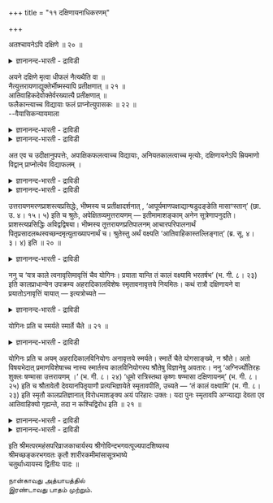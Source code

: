 +++
title = "११ दक्षिणायनाधिकरणम्"

+++

अतश्चायनेऽपि दक्षिणे ॥ २० ॥  
<details><summary>ज्ञानानन्द-भारती - द्राविडी</summary>

अदच्चायनेअबि तक्षि णे ॥ २० ॥
</details>

अयने दक्षिणे मृत्वा धीफलं नैत्यथैति वा ॥  
नैत्युत्तरायणाद्युक्तेर्भीष्मस्यापि प्रतीक्षणात् ॥ २१ ॥  
आतिवाहिकदेवोक्तेर्वरख्यात्यै प्रतीक्षणात् ॥  
फलैकान्त्याच्च विद्यायाः फलं प्राप्नोत्युपासकः ॥ २२ ॥  
--वैयासिकन्यायमाला

<details><summary>ज्ञानानन्द-भारती - द्राविडी</summary>

तक्षिणायऩत्तिल् इऱन्दाल् उबासऩैयिल् पलऩै अडैवदिल्लैया? अल्लदु अडैगिऱाऩा?
"उत्तरायणम्" (वडक्कु मार्क्कम्) ऎऩ्बदु मुदलाऩदु सॊल्लप्पट्टिरुप् प
तालुम् पीष्मर् कात्तुक् कॊण्डिरुन्ददालुम्, अडैवदिल्लै।
</details>

<details><summary>ज्ञानानन्द-भारती - द्राविडी</summary>

आदिवाहिग (अऴैत्तुक् कॊण्डु पोगिऱ) तेवर्गळे सॊल्लप्पडुवदालुम् (तऩक्कुळ्ळ)
वरऩै वॆळिप्पडुत्तवे पीष्मर् (उत्तरायणत्तै) ऎदिर्बार्त्तिरुन्द तिऩालुम्,
उबासऩैक्कु पलऩ् अवसियम् एऱ्पट्टाग वेण्डिय तागैयालुम्, उबासगऩ् पलऩै
अडैगिऱाऩ्।
</details>

अत एव च उदीक्षानुपपत्तेः, अपाक्षिकफलत्वाच्च विद्यायाः, अनियतकालत्वाच्च
मृत्योः, दक्षिणायनेऽपि म्रियमाणो विद्वान् प्राप्नोत्येव विद्याफलम् ।

<details><summary>ज्ञानानन्द-भारती - द्राविडी</summary>

(तक्षिणायऩत्तिल् इऱन्द उबासगऩुक्कु पलऩ् उण्डा, इल्लैया ऎऩ्ऱु सन्देहम्।
अर्सिरादि मार्क्कत्तिल् उत्तरायणम् सॊल्लप्पट्टिरुप्पदालुम् उत्तरायणत्तै
सिऱन्ददाग स्मिरुदि कूऱुवदालुम् पीष्मर् उत्तरायणत्तै ऎदिर्बार्त्तदालुम्
तक्षिणा यऩत्तिलिऱन्द उबासगऩुक्कु उत्तमलोगम् किडैयादु ऎऩ्ऱु पूर्वबक्षम्।
उत्तरायणबदम् आगिवाहिग तेवदैयै कुऱिक्किऱदु कालत्तैयल्ल। पिदा
कॊडुत्तवरत्तिऱ्काग पीष्मर् उत्तरायणत्तै ऎदिर्प् पार्त्तार्। उत्तरायणम्
सिऱन्ददु ऎऩ्बदु अक्ञाऩिगळुक् कुत्ताऩ्। आगैयाल् तक्षिणायऩत्तिल् इऱन्द
उबासगऩुम् कट्टायम् उत्तम लोगत्तैयडैवाऩ्। उबासऩम् कट्टायम्
पलऩैक्कॊडुक्कुम् ऎऩ्ऱु सित्तान्दम्)।
</details>

<details><summary>ज्ञानानन्द-भारती - द्राविडी</summary>

इदिऩालेये, "ऎदिर्बार्प्पदु नियायमिल्लाद तिऩालुम्, वित्यैक्कु
पक्षबादत्तुडऩ् पलऩ् कॊडुक्कुम् तऩ्मै इल्लाददिऩालुम्,
मरणत्तिऱ्कुvतीर्माऩमाऩ कालमिल्लाददिऩालुम्, तक्षिणायऩत्तिलुम्” इऱक्कुम्
वित्वाऩ् वित्यैयिऩ् पलऩै अडैयवे अडैगिऱाऩ्।
</details>

उत्तरायणमरणप्राशस्त्यप्रसिद्धेः, भीष्मस्य च प्रतीक्षादर्शनात् ,
‘आपूर्यमाणपक्षाद्यान्षडुदङ्ङेति मासाꣳस्तान्’ (छा. उ. ४। १५। ५) इति च
श्रुतेः, अपेक्षितव्यमुत्तरायणम् — इतीमामाशङ्काम् अनेन सूत्रेणापनुदति।
प्राशस्त्यप्रसिद्धिः अविद्वद्विषया। भीष्मस्य तूत्तरायणप्रतिपालनम्
आचारपरिपालनार्थं पितृप्रसादलब्धस्वच्छन्दमृत्युताख्यापनार्थं च।
श्रुतेस्तु अर्थं वक्ष्यति ‘आतिवाहिकास्तल्लिङ्गात्’ (ब्र. सू. ४। ३। ४)
इति ॥ २० ॥

<details><summary>ज्ञानानन्द-भारती - द्राविडी</summary>

उत्तरायणत्तिल् मरणम् सिलाक्कियमॆऩ्ऱु पिरसित्तियिरुप्पदिऩालुम्, पीष्मर्
अदै ऎदिर्बार्त्तिरुन् ददागक् काण्बदिऩालुम् “सुक्लबक्षत्तिलिरुन्दु ऎन्द
मासङ्गळिल् वडक्के पोगिऱारो अन्द मासङ्गळै” (सान्।IV-१५-५) ऎऩ्ऱ वेद
वाक्कियत्तिऩालुम्, उत्तरा यणम् ऎदिर्बार्क्कवेण्डियदु, ऎऩ्ऱ इन्द सन्देहत्
तै इन्द सूत्तिरत्तिऩाल् विलक्कुगिऱार्। सिलाक्किय मॆऩ्ऱ पिरसित्ति
वित्वाऩल्लादवऩ् विषयम्। पीष्मर् कात्तिरुन्ददु आसारत्तै
परिबालिप्पदऱ्कागवुम्, तऩ् तगप्पऩारुडैय पिरसादत्ताल् किडैत्त इष्टप्पडि
सागलामॆऩ्ऱुळ्ळ तऩ्मैयै वॆळिप्पडुत्तुवदऱ् कागवुम्। सुरुदियिऩ् “अर्त्तत्तै
आदिवाहिगर्गळ् अदऩ् लिङ्गमिरुप्पदाल्” (पि।सू४-३-४) ऎऩ्ऱु सॊल्लप्
पोगिऱार्।
</details>

ननु च ‘यत्र काले त्वनावृत्तिमावृत्तिं चैव योगिनः। प्रयाता यान्ति तं
कालं वक्ष्यामि भरतर्षभ’ (भ. गी. ८। २३) इति कालप्राधान्येन उपक्रम्य
अहरादिकालविशेषः स्मृतावनावृत्तये नियमितः। कथं रात्रौ दक्षिणायने वा
प्रयातोऽनावृत्तिं यायात् — इत्यत्रोच्यते —

<details><summary>ज्ञानानन्द-भारती - द्राविडी</summary>

योगिगळ् ऎन्दक्कालत्तिल् सॆल्गिऱवर्गळाय् तिरुम्बिवराददैयुम्, तिरुम्बि
वरुवदैयुम् अडैवार् कळो अन्द कालत्तैच् चॊल्गिऱेऩ्, हे अर्जुऩा
(कीदै।VIII-२३) ऎऩ्ऱु कालत्तिऱ्कु पिरदाऩमायिरुक्कुम् तऩ्मैयैक् कॊडुत्तु
आरम्बित्तु पगल् मुदलाऩ कालविसेषमाऩदु तिरुम्ब वरामलिरुप्पदऱ्कु स्मिरुदि
यिल् कुऱिप्पिडप्पट्टिरुक्किऱदे; रात्तिरियिलो तक्षिणाय ऩत्तिलो पोगिऱवऩ्
तिरुम्बि वराददै अडैवाऩ् ऎऩ्बदु ऎप्पडि? इव्विषयत्तिल् सॊल्लप्पडुगिऱदु।
</details>

योगिनः प्रति च स्मर्यते स्मार्ते चैते ॥ २१ ॥  
<details><summary>ज्ञानानन्द-भारती - द्राविडी</summary>

योगिन: प्रदि स स्मर्यदे स्मार्दे सैदे ॥ २१ ॥
</details>

योगिनः प्रति च अयम् अहरादिकालविनियोगः अनावृत्तये स्मर्यते। स्मार्ते
चैते योगसाङ्ख्ये, न श्रौते। अतो विषयभेदात् प्रमाणविशेषाच्च नास्य
स्मार्तस्य कालविनियोगस्य श्रौतेषु विज्ञानेषु अवतारः। ननु
‘अग्निर्ज्योतिरहः शुक्लः षण्मासा उत्तरायणम् ।’ (भ. गी. ८। २४) ‘धूमो
रात्रिस्तथा कृष्णः षण्मासा दक्षिणायनम्’ (भ. गी. ८। २५) इति च श्रौतावेतौ
देवयानपितृयाणौ प्रत्यभिज्ञायेते स्मृतावपीति, उच्यते — ‘तं कालं
वक्ष्यामि’ (भ. गी. ८। २३) इति स्मृतौ कालप्रतिज्ञानात् विरोधमाशङ्क्य अयं
परिहारः उक्तः। यदा पुनः स्मृतावपि अग्न्याद्या देवता एव आतिवाहिक्यो
गृह्यन्ते, तदा न कश्चिद्विरोध इति ॥ २१ ॥

<details><summary>ज्ञानानन्द-भारती - द्राविडी</summary>

पगल् मुदलाऩ इन्द काल विनियोगमाऩदु योगिगळै उत्तेसित्तुत्ताऩ् तिरुम्बि
वरामलिरुप् पदऱ्काग स्मरिक्कप्पट्टिरुक्किऱदु। इन्द योगमुम्, साङ्ग्यमुम्
स्मार्त्तङ्गळ् ताऩ्, वेदत्तैच् चेर्न्ददिल्लै। आगैयाल्, विषयम्
वेऱुबडुवदालुम्, पिरमाऩम् वित्यासप्पडुवदिऩालुम्, स्मिरुदि सम्बन्द
मागवुळ्ळ इन्द कालविनियोगत्तिऱ्कु वेद विहिदमाऩ उबासऩैगळिल् इडम् इल्लै।
</details>

<details><summary>ज्ञानानन्द-भारती - द्राविडी</summary>

‘अक्ऩि, ज्योदिस्, पगल्, सुक्लबक्षम्, आऱुमास उत्तरायणम्; पुगै, रात्तिरि,
अप्पडिये किरुष्णबक्षम्, आऱुमास तक्षिणायऩम्' (कीदै।VIII-२४-२५) ऎऩ्ऱु
वेदत्तिलुळ्ळ इन्द तेवयाऩम् पित्रुयाणम् इवैगळे स्मिरुदियिलुम्गूड
ञाबगप्पडुत्तप्पडुगिऩ् ऱऩवे ऎऩ्ऱाल्, सॊल्गिऱोम्। "अन्द कालत्तैच्
चॊल्गिऱेऩ्” (कीदै।VIII-२३) ऎऩ्ऱु स्मिरुदियिल् कालविषयमाऩ
पिरदिक्ञैयिरुप्पदिऩाल् विरोदमिरुप् पदाग सङ्गित्तु परिहारम्
सॊल्लप्पट्टदु। स्मिरुदियि लुम्गूड अक्ऩि मुदलाऩवैगळ् आदिवाहि कर्गळाऩ
(अऴैत्तुक् कॊण्डु पोगिऱवर्गळाऩ) तेवदैगळ् ऎऩ्ऱे किरहिक्कप्पट्टदेयाऩाल्
अप्पॊऴुदु ऎव्विद विरोदमुमिल्लै।
</details>

इति श्रीमत्परमहंसपरिव्राजकाचार्यस्य श्रीगोविन्दभगवत्पूज्यपादशिष्यस्य  
श्रीमच्छङ्करभगवतः कृतौ शारीरकमीमांसासूत्रभाष्ये  
चतुर्थाध्यायस्य द्वितीयः पादः ॥

நான்காவது அத்யாயத்தில்  
இரண்டாவது பாதம் முற்றும்.